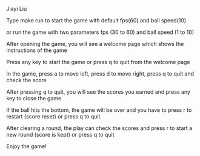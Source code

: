 Jiayi Liu

Type make run to start the game with default fps(60) and ball speed(10)

or run the game with two parameters fps (30 to 60) and ball speed (1 to 10)

After opening the game, you will see a welcome page which shows the instructions of the game

Press any key to start the game or press q to quit from the welcome page

In the game, press a to move left, press d to move right, press q to quit and check the score

After pressing q to quit, you will see the scores you earned and press any key to close the game

If the ball hits the bottom, the game will be over and you have to press r to restart (score reset) or
press q to quit

After clearing  a round, the play can check the scores and press r to start a new round (score is kept) or
press q to quit

Enjoy the game!
